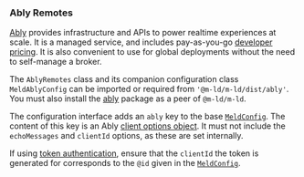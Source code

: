 ### Ably Remotes
[Ably](https://www.ably.io/) provides infrastructure and APIs to power realtime
experiences at scale. It is a managed service, and includes pay-as-you-go
[developer pricing](https://www.ably.io/pricing). It is also convenient to use
for global deployments without the need to self-manage a broker.

The `AblyRemotes` class and its companion configuration class `MeldAblyConfig`
can be imported or required from `'@m-ld/m-ld/dist/ably'`. You must also 
install the [ably](https://www.npmjs.com/package/ably) package
as a peer of `@m-ld/m-ld`.

The configuration interface adds an `ably` key to the base
[`MeldConfig`](interfaces/meldconfig.html). The content of this key is an Ably
[client options
object](https://www.ably.io/documentation/realtime/usage#client-options). It
must not include the `echoMessages` and `clientId` options, as these are set
internally.

If using [token
authentication](https://www.ably.io/documentation/core-features/authentication#token-authentication),
ensure that the `clientId` the token is generated for corresponds to the `@id`
given in the [`MeldConfig`](interfaces/meldconfig.html).